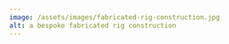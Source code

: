 ```yaml
---
image: /assets/images/fabricated-rig-construction.jpg
alt: a bespoke fabricated rig construction
---
```

